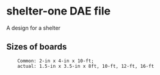 # shelter-one DAE file

A design for a shelter

## Sizes of boards

```
    Common: 2-in x 4-in x 10-ft;
    actual: 1.5-in x 3.5-in x 8ft, 10-ft, 12-ft, 16-ft
```